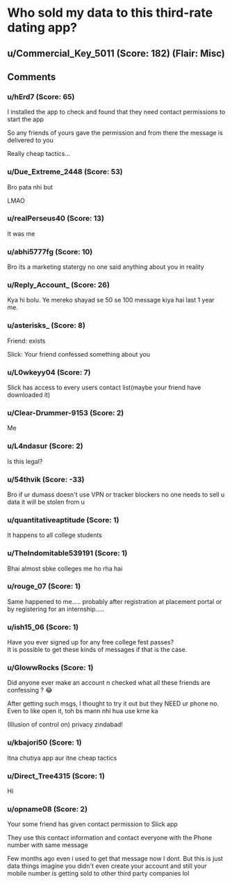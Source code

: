 # Who sold my data to this third-rate dating app?
## u/Commercial_Key_5011 (Score: 182) (Flair: Misc)



## Comments

### u/hErd7 (Score: 65)
I installed the app to check and found that they need contact permissions to start the app

So any friends of yours gave the permission and from there the message is delivered to you

Really cheap tactics...


### u/Due_Extreme_2448 (Score: 53)
Bro pata nhi but 


LMAO


### u/realPerseus40 (Score: 13)
It was me


### u/abhi5777fg (Score: 10)
Bro its a marketing statergy no one said anything about you in reality


### u/Reply_Account_ (Score: 26)
Kya hi bolu. Ye mereko shayad se 50 se 100 message kiya hai last 1 year me.


### u/asterisks_ (Score: 8)
Friend: exists 

Slick: Your friend confessed something about you


### u/L0wkeyy04 (Score: 7)
Slick has access to every users contact list(maybe your friend have downloaded it)


### u/Clear-Drummer-9153 (Score: 2)
Me


### u/L4ndasur (Score: 2)
Is this legal?


### u/54thvik (Score: -33)
Bro if ur dumass doesn't use VPN or tracker blockers no one needs to sell u data it will be stolen from u


### u/quantitativeaptitude (Score: 1)
It happens to all college students


### u/TheIndomitable539191 (Score: 1)
Bhai almost sbke colleges me ho rha hai


### u/rouge_07 (Score: 1)
Same happened to me..... probably after registration at placement portal or by registering for an internship.....


### u/ish15_06 (Score: 1)
Have you ever signed up for any free college fest passes?
It is possible to get these kinds of messages if that is the case.


### u/GlowwRocks (Score: 1)
Did anyone ever make an account n checked what all these friends are confessing ? 😂

After getting such msgs, I thought to try it out but they NEED ur phone no. Even to like open it, toh bs mann nhi hua use krne ka 

(Illusion of control on) privacy zindabad!


### u/kbajori50 (Score: 1)
 Itna chutiya app aur itne cheap tactics


### u/Direct_Tree4315 (Score: 1)
Hi


### u/opname08 (Score: 2)
Your some friend has given contact permission to Slick app

They use this contact information and contact everyone with the Phone number with same message

Few months ago even i used to get that message now I dont.
But this is just data things imagine you didn't even create your account and still your mobile number is getting sold to other third party companies lol




